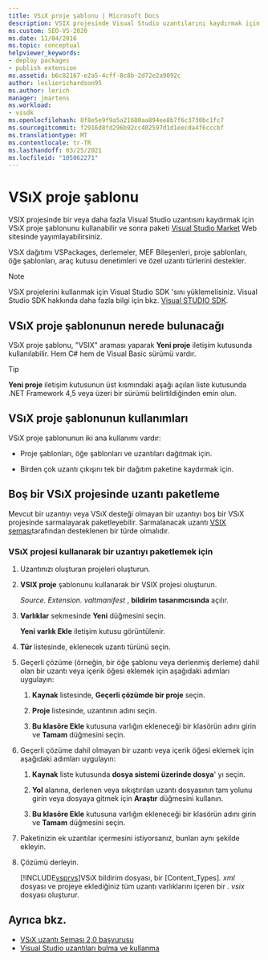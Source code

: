 ```yaml
---
title: VSıX proje şablonu | Microsoft Docs
description: VSIX projesinde Visual Studio uzantılarını kaydırmak için VSıX proje şablonunu kullanmayı öğrenin ve sonra paketi Visual Studio Market yayımlayın.
ms.custom: SEO-VS-2020
ms.date: 11/04/2016
ms.topic: conceptual
helpviewer_keywords:
- deploy packages
- publish extension
ms.assetid: b6c82167-e2a5-4cff-8c8b-2d72e2a9092c
author: leslierichardson95
ms.author: lerich
manager: jmartens
ms.workload:
- vssdk
ms.openlocfilehash: 8f8e5e9f9a5a21600aa894ee8b7f6c3730bc1fc7
ms.sourcegitcommit: f2916d8fd296b92cc402597d1d1eecda4f6cccbf
ms.translationtype: MT
ms.contentlocale: tr-TR
ms.lasthandoff: 03/25/2021
ms.locfileid: "105062271"
---
```

# <a name="vsix-project-template"></a>VSıX proje şablonu

VSIX projesinde bir veya daha fazla Visual Studio uzantısını kaydırmak için VSıX proje şablonunu kullanabilir ve sonra paketi [Visual Studio Market](https://marketplace.visualstudio.com/) Web sitesinde yayımlayabilirsiniz.

 VSıX dağıtımı VSPackages, derlemeler, MEF Bileşenleri, proje şablonları, öğe şablonları, araç kutusu denetimleri ve özel uzantı türlerini destekler.

> [!NOTE]
> VSıX projelerini kullanmak için Visual Studio SDK 'sını yüklemelisiniz. Visual Studio SDK hakkında daha fazla bilgi için bkz. [Visual STUDIO SDK](../extensibility/visual-studio-sdk.md).

## <a name="where-to-find-the-vsix-project-template"></a>VSıX proje şablonunun nerede bulunacağı

VSıX proje şablonu, "VSIX" araması yaparak **Yeni proje** iletişim kutusunda kullanılabilir.  Hem C# hem de Visual Basic sürümü vardır.

> [!TIP]
> **Yeni proje** iletişim kutusunun üst kısmındaki aşağı açılan liste kutusunda .NET Framework 4,5 veya üzeri bir sürümü belirtildiğinden emin olun.

## <a name="uses-of-the-vsix-project-template"></a>VSıX proje şablonunun kullanımları

VSıX proje şablonunun iki ana kullanımı vardır:

- Proje şablonları, öğe şablonları ve uzantıları dağıtmak için.

- Birden çok uzantı çıkışını tek bir dağıtım paketine kaydırmak için.

## <a name="packaging-an-extension-in-an-empty-vsix-project"></a>Boş bir VSıX projesinde uzantı paketleme

Mevcut bir uzantıyı veya VSıX desteği olmayan bir uzantıyı boş bir VSıX projesinde sarmalayarak paketleyebilir. Sarmalanacak uzantı [VSIX şeması](../extensibility/vsix-extension-schema-2-0-reference.md)tarafından desteklenen bir türde olmalıdır.

### <a name="to-package-an-extension-by-using-a-vsix-project"></a>VSıX projesi kullanarak bir uzantıyı paketlemek için

1. Uzantınızı oluşturan projeleri oluşturun.

2. **VSIX proje** şablonunu kullanarak bir VSIX projesi oluşturun.

    *Source. Extension. valtmanifest* , **bildirim tasarımcısında** açılır.

3. **Varlıklar** sekmesinde **Yeni** düğmesini seçin.

    **Yeni varlık Ekle** iletişim kutusu görüntülenir.

4. **Tür** listesinde, eklenecek uzantı türünü seçin.

5. Geçerli çözüme (örneğin, bir öğe şablonu veya derlenmiş derleme) dahil olan bir uzantı veya içerik öğesi eklemek için aşağıdaki adımları uygulayın:

   1. **Kaynak** listesinde, **Geçerli çözümde bir proje** seçin.

   2. **Proje** listesinde, uzantının adını seçin.

   3. **Bu klasöre Ekle** kutusuna varlığın ekleneceği bir klasörün adını girin ve **Tamam** düğmesini seçin.

6. Geçerli çözüme dahil olmayan bir uzantı veya içerik öğesi eklemek için aşağıdaki adımları uygulayın:

   1. **Kaynak** liste kutusunda **dosya sistemi üzerinde dosya**' yı seçin.

   2. **Yol** alanına, derlenen veya sıkıştırılan uzantı dosyasının tam yolunu girin veya dosyaya gitmek için **Araştır** düğmesini kullanın.

   3. **Bu klasöre Ekle** kutusuna varlığın ekleneceği bir klasörün adını girin ve **Tamam** düğmesini seçin.

7. Paketinizin ek uzantılar içermesini istiyorsanız, bunları aynı şekilde ekleyin.

8. Çözümü derleyin.

    [!INCLUDE[vsprvs](../code-quality/includes/vsprvs_md.md)]VSıX bildirim dosyası, bir [Content_Types]*. xml* dosyası ve projeye eklediğiniz tüm uzantı varlıklarını içeren bir *. vsix* dosyası oluşturur.

## <a name="see-also"></a>Ayrıca bkz.

- [VSıX uzantı Şeması 2,0 başvurusu](../extensibility/vsix-extension-schema-2-0-reference.md)
- [Visual Studio uzantıları bulma ve kullanma](../ide/finding-and-using-visual-studio-extensions.md)
